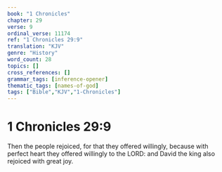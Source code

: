 ```yaml
---
book: "1 Chronicles"
chapter: 29
verse: 9
ordinal_verse: 11174
ref: "1 Chronicles 29:9"
translation: "KJV"
genre: "History"
word_count: 28
topics: []
cross_references: []
grammar_tags: [inference-opener]
thematic_tags: [names-of-god]
tags: ["Bible","KJV","1-Chronicles"]
---
```


# 1 Chronicles 29:9

Then the people rejoiced, for that they offered willingly, because with perfect heart they offered willingly to the LORD: and David the king also rejoiced with great joy.
